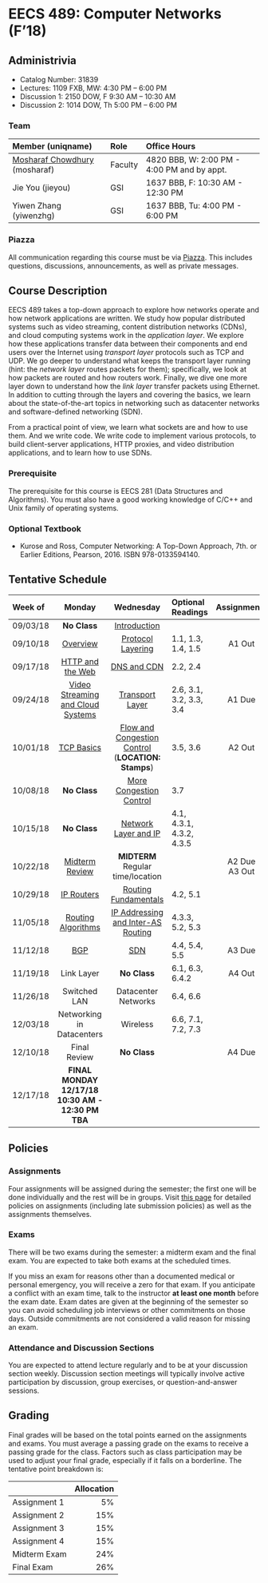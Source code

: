 # EECS 489: Computer Networks (F’18)

## Administrivia
 - Catalog Number: 31839
 - Lectures: 1109 FXB, MW: 4:30 PM – 6:00 PM
 - Discussion 1: 2150 DOW, F 9:30 AM – 10:30 AM
 - Discussion 2: 1014 DOW, Th 5:00 PM – 6:00 PM

### Team

| Member (uniqname) | Role | Office Hours |
| :---------------- | :--- | :----------- |
| [Mosharaf Chowdhury](http://www.mosharaf.com/) (mosharaf) | Faculty | 4820 BBB, W: 2:00 PM - 4:00 PM and by appt.
| Jie You (jieyou) | GSI | 1637 BBB, F: 10:30 AM - 12:30 PM |
| Yiwen Zhang (yiwenzhg) | GSI | 1637 BBB, Tu: 4:00 PM - 6:00 PM |

### Piazza
All communication regarding this course must be via [Piazza](https://piazza.com/umich/fall2018/eecs489/). 
This includes questions, discussions, announcements, as well as private messages.

## Course Description
EECS 489 takes a top-down approach to explore how networks operate and how network applications are written. 
We study how popular distributed systems such as video streaming, content distribution networks (CDNs), and cloud computing systems work in the *application layer*.
We explore how these applications transfer data between their components and end users over the Internet using *transport layer* protocols such as TCP and UDP.
We go deeper to understand what keeps the transport layer running (hint: the *network layer* routes packets for them); specifically, we look at how packets are routed and how routers work.
Finally, we dive one more layer down to understand how the *link layer* transfer packets using Ethernet.
In addition to cutting through the layers and covering the basics, we learn about the state-of-the-art topics in networking such as datacenter networks and software-defined networking (SDN). 

From a practical point of view, we learn what sockets are and how to use them. 
And we write code. 
We write code to implement various protocols, to build client-server applications, HTTP proxies, and video distribution applications, and to learn how to use SDNs.

### Prerequisite

The prerequisite for this course is EECS 281 (Data Structures and Algorithms). 
You must also have a good working knowledge of C/C++ and Unix family of operating systems.

### Optional Textbook

- Kurose and Ross, Computer Networking: A Top-Down Approach, 7th. or Earlier Editions, Pearson, 2016. ISBN 978-0133594140.

## Tentative Schedule

| Week of  | Monday | Wednesday | Optional Readings | Assignments
|:---------|:------:|:---------:|:------------------|:----------:
| 09/03/18 | **No Class** | [Introduction](Slides/090518.pptx) | 
| 09/10/18 | [Overview](Slides/091018.pptx) | [Protocol Layering](Slides/091218.pptx) | 1.1, 1.3, 1.4, 1.5 | A1 Out
| 09/17/18 | [HTTP and the Web](Slides/091718.pptx) | [DNS and CDN](Slides/091918.pptx) | 2.2, 2.4
| 09/24/18 | [Video Streaming and Cloud Systems](Slides/092418.pptx) | [Transport Layer](Slides/092618.pptx) | 2.6, 3.1, 3.2, 3.3, 3.4 | A1 Due
| 10/01/18 | [TCP Basics](Slides/100118.pptx) | [Flow and Congestion Control](Slides/100318.pptx) <br> (**LOCATION: Stamps**) | 3.5, 3.6 | A2 Out
| 10/08/18 | **No Class** | [More Congestion Control](Slides/101018.pptx) | 3.7
| 10/15/18 | **No Class** | [Network Layer and IP](Slides/101718.pptx) | 4.1, 4.3.1, 4.3.2, 4.3.5
| 10/22/18 | [Midterm Review](Slides/102218.pptx) | **MIDTERM** <br> Regular time/location | | A2 Due<br>A3 Out
| 10/29/18 | [IP Routers](Slides/102918.pptx) | [Routing Fundamentals](Slides/103118.pptx) | 4.2, 5.1 | 
| 11/05/18 | [Routing Algorithms](Slides/110518.pptx) | [IP Addressing and Inter-AS Routing](Slides/110718.pptx) | 4.3.3, 5.2, 5.3
| 11/12/18 | [BGP](Slides/111218.pptx) | [SDN](Slides/111418.pptx) | 4.4, 5.4, 5.5 | A3 Due
| 11/19/18 | Link Layer | **No Class** | 6.1, 6.3, 6.4.2 | A4 Out
| 11/26/18 | Switched LAN | Datacenter Networks | 6.4, 6.6
| 12/03/18 | Networking in Datacenters | Wireless | 6.6, 7.1, 7.2, 7.3
| 12/10/18 | Final Review | **No Class** | | A4 Due
| 12/17/18 | **FINAL <br> MONDAY 12/17/18 <br> 10:30 AM - 12:30 PM <br> TBA** | | | 

## Policies

### Assignments
Four assignments will be assigned during the semester; the first one will be done individually and the rest will be in groups.
Visit [this page](Assignments) for detailed policies on assignments (including late submission policies) as well as the assignments themselves. 

### Exams
There will be two exams during the semester: a midterm exam and the final exam. 
You are expected to take both exams at the scheduled times. 

If you miss an exam for reasons other than a documented medical or personal emergency, you will receive a zero for that exam. 
If you anticipate a conflict with an exam time, talk to the instructor **at least one month** before the exam date. 
Exam dates are given at the beginning of the semester so you can avoid scheduling job interviews or other commitments on those days. 
Outside commitments are not considered a valid reason for missing an exam.

### Attendance and Discussion Sections
You are expected to attend lecture regularly and to be at your discussion section weekly. 
Discussion section meetings will typically involve active participation by discussion, group exercises, or question-and-answer sessions.

## Grading
Final grades will be based on the total points earned on the assignments and exams. 
You must average a passing grade on the exams to receive a passing grade for the class. 
Factors such as class participation may be used to adjust your final grade, especially if it falls on a borderline. 
The tentative point breakdown is:

|              | Allocation 
| -------------| ----------:
| Assignment 1 |  5%        
| Assignment 2 | 15%        
| Assignment 3 | 15%        
| Assignment 4 | 15%        
| Midterm Exam | 24%        
| Final Exam   | 26%        

